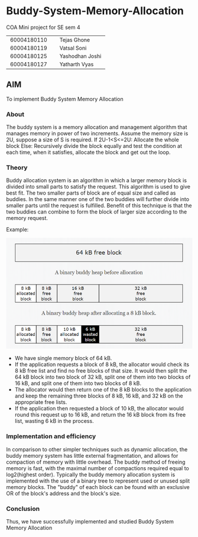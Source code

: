 # Buddy-System-Memory-Allocation
COA Mini project for SE sem 4

<table style="width: 100%;" cellpadding="1">
<tbody>
<tr>
<td style="width: 49.9136%;">&nbsp;60004180110</td>
<td style="width: 67.0864%;">&nbsp;Tejas Ghone</td>
</tr>
<tr>
<td style="width: 49.9136%;">&nbsp;60004180119</td>
<td style="width: 67.0864%;">&nbsp;Vatsal Soni&nbsp;</td>
</tr>
<tr>
<td style="width: 49.9136%;">&nbsp;60004180125</td>
<td style="width: 67.0864%;">&nbsp;Yashodhan Joshi&nbsp;</td>
</tr>
<tr>
<td style="width: 49.9136%;">&nbsp;60004180127</td>
<td style="width: 67.0864%;">&nbsp;Yatharth Vyas&nbsp;</td>
</tr>
</tbody>
</table>

## AIM
To implement Buddy System Memory Allocation

### About
The buddy system is a memory allocation and management algorithm that manages memory in power of two increments. Assume the memory size is 2U, suppose a size of S is required.
If 2U-1<S<=2U: Allocate the whole block
Else: Recursively divide the block equally and test the condition at each time, when it satisfies, allocate the block and get out the loop.

### Theory
Buddy allocation system is an algorithm in which a larger memory block is divided into small parts to satisfy the request. This algorithm is used to give best fit. The two smaller parts of block are of equal size and called as buddies. In the same manner one of the two buddies will further divide into smaller parts until the request is fulfilled. Benefit of this technique is that the two buddies can combine to form the block of larger size according to the memory request.

Example:

<img src='Img/buddy.png' height='300'>

* We have single memory block of 64 kB. 
* If the application requests a block of 8 kB, the allocator would check its 8 kB free list and find no free blocks of that size. It would then split the 64 kB block into two block of 32 kB, split one of them into two blocks of 16 kB, and split one of them into two blocks of 8 kB. 
* The allocator would then return one of the 8 kB blocks to the application and keep the remaining three blocks of 8 kB, 16 kB, and 32 kB on the appropriate free lists. 
* If the application then requested a block of 10 kB, the allocator would round this request up to 16 kB, and return the 16 kB block from its free list, wasting 6 kB in the process.


### Implementation and efficiency
In comparison to other simpler techniques such as dynamic allocation, the buddy memory system has little external fragmentation, and allows for compaction of memory with little overhead. The buddy method of freeing memory is fast, with the maximal number of compactions required equal to log2(highest order). Typically the buddy memory allocation system is implemented with the use of a binary tree to represent used or unused split memory blocks. The "buddy" of each block can be found with an exclusive OR of the block's address and the block's size.

### Conclusion
Thus, we have successfully implemented and studied Buddy System Memory Allocation
